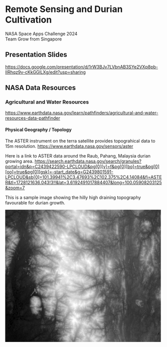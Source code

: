 # Remote Sensing and Durian Cultivation
NASA Space Apps Challenge 2024  
Team Grow from Singapore

## Presentation Slides
https://docs.google.com/presentation/d/1rW3BJv7LVbnAB3SYe2VXp8pb-IIRhqz9v-cKkGGlLXg/edit?usp=sharing

## NASA Data Resources

### Agricultural and Water Resources
https://www.earthdata.nasa.gov/learn/pathfinders/agricultural-and-water-resources-data-pathfinder

#### Physical Geography / Topology
The ASTER instrument on the terra satellite provides topograhical data to 15m resolution.
https://www.earthdata.nasa.gov/sensors/aster

Here is a link to ASTER data around the Raub, Pahang, Malaysia durian growing area.
https://search.earthdata.nasa.gov/search/granules?portal=idn&p=C2439422590-LPCLOUD&pg[0][v]=f&pg[0][bo]=true&pg[0][oo]=true&pg[0][gsk]=-start_date&g=G2439801591-LPCLOUD&sb[0]=101.39941%2C3.47693%2C102.375%2C4.14084&fi=ASTER&tl=1728121636.043!3!!&lat=3.6192491017884407&long=100.05908203125&zoom=7

This is a sample image showing the hilly high draining topography favourable for durian growth.

![Raub area Digital Elevation Model](/images/raub-dem.png)
